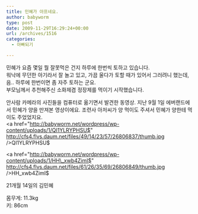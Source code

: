 ```yaml
---
title: 민혜가 아프네요.
author: babyworm
type: post
date: 2009-11-29T16:29:24+00:00
url: /archives/1516
categories:
  - 아빠되기

---
```

민혜가 요즘 몇일 뭘 잘못먹은 건지 하루에 한번씩 토하고 있습니다.  
워낙에 무던한 아기라서 잘 놀고 있고, 가끔 울다가 토할 때가 있어서 그러려니 했는데, 음.. 하루에 한번이면 좀 자주 토하는 군요.  
부모님께서 추천해주신 소화제겸 정장제를 먹이기 시작했습니다. 

안사람 카메라의 사진들을 컴퓨터로 옮기면서 발견한 동영상. 지난 9월 1일 에버랜드에서 민혜가 양을 만져본 영상이에요. 조련사 아저씨가 양 먹이도 주셔서 민혜가 양한테 먹이도 주었었지요.  
<a href="http://babyworm.net/wordpress/wp-content/uploads/1/QI1YLRYPHSU$" http://cfs4.flvs.daum.net/files/49/14/23/57/26806837/thumb.jpg />QI1YLRYPHSU$</a>

<a href="http://babyworm.net/wordpress/wp-content/uploads/1/HH\_xwb4ZimI$" http://cfs4.flvs.daum.net/files/61/26/35/69/26806849/thumb.jpg />HH\_xwb4ZimI$</a>

21개월 14일의 김민혜

몸무게: 11.3kg  
키: 86cm
